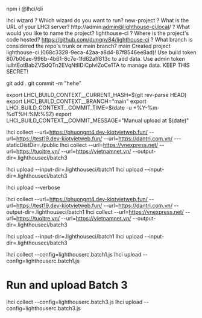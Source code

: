 npm i @lhci/cli

lhci wizard
? Which wizard do you want to run? new-project
? What is the URL of your LHCI server? http://admin:admin@lighthouse-ci.local/
? What would you like to name the project? lighthouse-ci
? Where is the project's code hosted? https://github.com/dungnv84/lighthouse-ci
? What branch is considered the repo's trunk or main branch? main
Created project lighthouse-ci (068c3328-9eca-42aa-a8d4-87f8546ee8ad)!
Use build token 807b06ae-996b-4b61-8c7e-1fd62aff813c to add data.
Use admin token iulhtEotBabZVSdQTn2EVqNtlIDiCpIvlZoCe1TA to manage data. KEEP THIS SECRET!

git add .
git commit -m "hehe"

export LHCI_BUILD_CONTEXT__CURRENT_HASH=$(git rev-parse HEAD)
export LHCI_BUILD_CONTEXT__BRANCH="main"
export LHCI_BUILD_CONTEXT__COMMIT_TIME=$(date -u +%Y-%m-%dT%H:%M:%SZ)
export LHCI_BUILD_CONTEXT__COMMIT_MESSAGE="Manual upload at $(date)"

lhci collect --url=https://phuongnt4.dev-kiotvietweb.fun/ --url=https://test19.dev-kiotvietweb.fun/ --url=https://dantri.com.vn/   ---staticDistDir=./public
lhci collect --url=https://vnexpress.net/ --url=https://tuoitre.vn/ --url=https://vietnamnet.vn/  --output-dir=.lighthouseci/batch3

lhci upload --input-dir=.lighthouseci/batch1
lhci upload --input-dir=.lighthouseci/batch3


<!-- lhci collect -->
lhci upload --verbose

lhci collect --url=https://phuongnt4.dev-kiotvietweb.fun/ --url=https://test19.dev-kiotvietweb.fun/ --url=https://dantri.com.vn/   --output-dir=.lighthouseci/batch1 
lhci collect --url=https://vnexpress.net/ --url=https://tuoitre.vn/ --url=https://vietnamnet.vn/  --output-dir=.lighthouseci/batch3

lhci upload --input-dir=.lighthouseci/batch1
lhci upload --input-dir=.lighthouseci/batch3



lhci collect --config=lighthouserc.batch1.js
lhci upload --config=lighthouserc.batch1.js

# Run and upload Batch 3
lhci collect --config=lighthouserc.batch3.js
lhci upload --config=lighthouserc.batch3.js